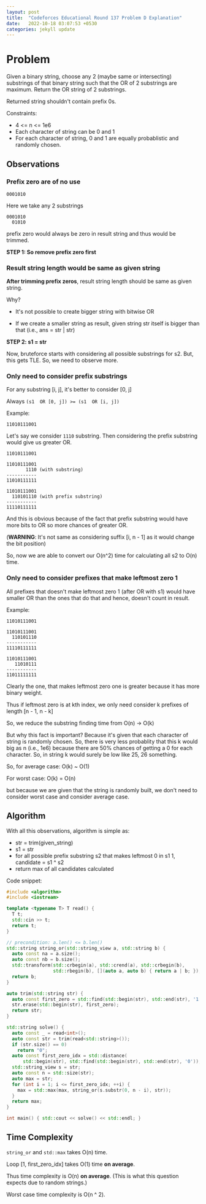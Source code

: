 ```yaml
---
layout: post
title:  "Codeforces Educational Round 137 Problem D Explanation"
date:   2022-10-18 03:07:53 +0530
categories: jekyll update
---
```


# Problem

Given a binary string, choose any 2 (maybe same or intersecting) substrings of
that binary string such that the OR of 2 substrings are maximum. Return the OR
string of 2 substrings.

Returned string shouldn't contain prefix 0s.

Constraints:
- 4 <= n <= 1e6
- Each character of string can be 0 and 1
- For each character of string, 0 and 1 are equally probablistic and randomly chosen.

## Observations

### Prefix zero are of no use

```
0001010
```

Here we take any 2 substrings

```
0001010
  01010
```

prefix zero would always be zero in result string and thus would be trimmed.

**STEP 1: So remove prefix zero first**

### Result string length would be same as given string

**After trimming prefix zeros**, result string length should be same as
given string.

Why?

- It's not possible to create bigger string with bitwise OR

- If we create a smaller string as result, given string str itself is bigger than that \(i.e., ans = str \| str\)

**STEP 2: s1 = str**


Now, bruteforce starts with considering all possible substrings for s2.
But, this gets TLE.
So, we need to observe more.

### Only need to consider prefix substrings

For any substring \[i, j\], it's better to consider \[0, j\]

Always `(s1  OR [0, j]) >= (s1  OR [i, j])`

Example:
```
11010111001
```
Let's say we consider `1110` substring.
Then considering the prefix substring would give us greater OR.
```
11010111001

11010111001
       1110 (with substring)
-----------
11010111111

11010111001
  110101110 (with prefix substring)
-----------
11110111111
```
And this is obvious because of the fact that prefix substring would have more
bits to OR so more chances of greater OR.

(**WARNING**: It's not same as considering suffix \[i, n - 1\] as it would change the bit position)

So, now we are able to convert our O(n^2) time for calculating all s2 to O(n) time.

### Only need to consider prefixes that make leftmost zero 1

All prefixes that doesn't make leftmost zero 1 (after OR with s1) would
have smaller OR than the ones that do that and hence, doesn't count in
result.

Example:
```
11010111001

11010111001
  110101110
-----------
11110111111

11010111001
   11010111
-----------
11011111111
```
Clearly the one, that makes leftmost zero one is greater because it has more binary weight.

Thus if leftmost zero is at kth index, we only need consider k prefixes of length \[n - 1, n - k\]

So, we reduce the substring finding time from O(n) -> O(k)

But why this fact is important?
Because it's given that each character of string is randomly chosen. So, there is very less probablity
that this k would big as n (i.e., 1e6) because there are 50% chances of getting a 0 for each character.
So, in string k would surely be low like 25, 26 something.

So, for average case: O(k) ~ O(1)

For worst case: O(k) = O(n)

but because we are given that the string is randomly built, we don't need to consider worst case and consider
average case.

## Algorithm

With all this observations, algorithm is simple as:

- str = trim(given_string)
- s1 = str
- for all possible prefix substring s2 that makes leftmost 0 in s1 1, candidate = s1 ^ s2
- return max of all candidates calculated

Code snippet:
```cpp
#include <algorithm>
#include <iostream>

template <typename T> T read() {
  T t;
  std::cin >> t;
  return t;
}

// precondition: a.len() <= b.len()
std::string string_or(std::string_view a, std::string b) {
  auto const na = a.size();
  auto const nb = b.size();
  std::transform(std::crbegin(a), std::crend(a), std::crbegin(b),
                 std::rbegin(b), [](auto a, auto b) { return a | b; });
  return b;
}

auto trim(std::string str) {
  auto const first_zero = std::find(std::begin(str), std::end(str), '1');
  str.erase(std::begin(str), first_zero);
  return str;
}

std::string solve() {
  auto const _ = read<int>();
  auto const str = trim(read<std::string>());
  if (str.size() == 0)
    return "0";
  auto const first_zero_idx = std::distance(
      std::begin(str), std::find(std::begin(str), std::end(str), '0'));
  std::string_view s = str;
  auto const n = std::size(str);
  auto max = str;
  for (int i = 1; i <= first_zero_idx; ++i) {
    max = std::max(max, string_or(s.substr(0, n - i), str));
  }
  return max;
}

int main() { std::cout << solve() << std::endl; }
```

## Time Complexity

`string_or` and `std::max` takes O(n) time.

Loop \[1, first_zero_idx\] takes O(1) time **on average**.

Thus time complexity is O(n) **on average**.
(This is what this question expects due to random strings.)

Worst case time complexity is O(n ^ 2).
